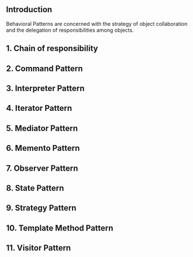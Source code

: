 ## Introduction ##
Behavioral Patterns are concerned with the strategy of object collaboration and the delegation of responsibilities among objects.

## 1. Chain of responsibility ##


## 2. Command Pattern ##
## 3. Interpreter Pattern ##
## 4. Iterator Pattern ##
## 5. Mediator Pattern ##
## 6. Memento Pattern ##
## 7. Observer Pattern ##
## 8. State Pattern ##
## 9. Strategy Pattern ##
## 10. Template Method Pattern ##
## 11. Visitor Pattern ##
